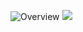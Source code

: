 
![Overview](https://raw.github.com/sv2518/mathybperf/new/blob/mathybperf/performance/flames/mixed_poisson/pplus1pow3/trafo_none/case1/baseline_params_warm_up_flame.svg?sanitize=true)
<img src="https://raw.github.com/sv2518/mathybperf/blob/main/mathybperf/performance/flames/mixed_poisson/pplus1pow3/trafo_none/case1/baseline_params_warm_up_flame.svg?sanitize=true">
